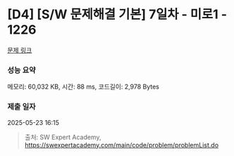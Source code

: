 # [D4] [S/W 문제해결 기본] 7일차 - 미로1 - 1226 

[문제 링크](https://swexpertacademy.com/main/code/problem/problemDetail.do?contestProbId=AV14vXUqAGMCFAYD) 

### 성능 요약

메모리: 60,032 KB, 시간: 88 ms, 코드길이: 2,978 Bytes

### 제출 일자

2025-05-23 16:15



> 출처: SW Expert Academy, https://swexpertacademy.com/main/code/problem/problemList.do